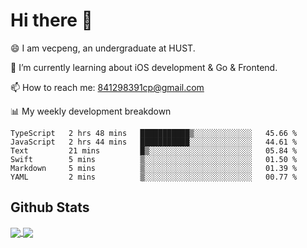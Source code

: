 
# Hi there 👋
😄 I am vecpeng, an undergraduate at HUST.

🌱 I’m currently learning about iOS development & Go & Frontend.

📫 How to reach me: 841298391cp@gmail.com

📊 My weekly development breakdown
<!--START_SECTION:waka-->

```text
TypeScript   2 hrs 48 mins   ███████████▒░░░░░░░░░░░░░   45.66 %
JavaScript   2 hrs 44 mins   ███████████░░░░░░░░░░░░░░   44.61 %
Text         21 mins         █▒░░░░░░░░░░░░░░░░░░░░░░░   05.84 %
Swift        5 mins          ▒░░░░░░░░░░░░░░░░░░░░░░░░   01.50 %
Markdown     5 mins          ▒░░░░░░░░░░░░░░░░░░░░░░░░   01.39 %
YAML         2 mins          ▒░░░░░░░░░░░░░░░░░░░░░░░░   00.77 %
```

<!--END_SECTION:waka-->

## Github Stats
<a href="https://github.com/anuraghazra/github-readme-stats">
  <img align="center" src="https://github-readme-stats.vercel.app/api?username=vecpeng&count_private=true&hide=stars" />
</a>
<a href="https://github.com/anuraghazra/convoychat">
  <img align="center" src="https://github-readme-stats.vercel.app/api/top-langs/?username=vecpeng&layout=compact" />
</a>
